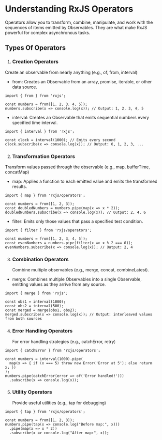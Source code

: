 # Understanding RxJS Operators

Operators allow you to transform, combine, manipulate, and work with the sequences of items emitted by Observables. They are what make RxJS powerful for complex asynchronous tasks.

## Types Of Operators

1. ### Creation Operators

Create an observable from nearly anything (e.g., of, from, interval)

- from: Creates an Observable from an array, promise, iterable, or other data source.

```
import { from } from 'rxjs';

const numbers = from([1, 2, 3, 4, 5]);
numbers.subscribe(x => console.log(x)); // Output: 1, 2, 3, 4, 5

```

- interval: Creates an Observable that emits sequential numbers every specified time interval.

```
import { interval } from 'rxjs';

const clock = interval(1000); // Emits every second
clock.subscribe(x => console.log(x)); // Output: 0, 1, 2, 3, ...

```

2. ### Transformation Operators

Transform values passed through the observable (e.g., map, bufferTime, concatMap)

- map: Applies a function to each emitted value and emits the transformed results.

```
import { map } from 'rxjs/operators';

const numbers = from([1, 2, 3]);
const doubledNumbers = numbers.pipe(map(x => x * 2));
doubledNumbers.subscribe(x => console.log(x)); // Output: 2, 4, 6

```

- filter: Emits only those values that pass a specified test condition.

```
import { filter } from 'rxjs/operators';

const numbers = from([1, 2, 3, 4, 5]);
const evenNumbers = numbers.pipe(filter(x => x % 2 === 0));
evenNumbers.subscribe(x => console.log(x)); // Output: 2, 4

```

3. ### Combination Operators
   Combine multiple observables (e.g., merge, concat, combineLatest).

- merge: Combines multiple Observables into a single Observable, emitting values as they arrive from any source.

```
import { merge } from 'rxjs';

const obs1 = interval(1000);
const obs2 = interval(500);
const merged = merge(obs1, obs2);
merged.subscribe(x => console.log(x)); // Output: interleaved values from both sources

```

4. ### Error Handling Operators
   For error handling strategies (e.g., catchError, retry)

```
import { catchError } from 'rxjs/operators';

const numbers = interval(1000).pipe(
  map(x => { if (x === 5) throw new Error('Error at 5'); else return x; })
);
numbers.pipe(catchError(error => of('Error handled!')))
  .subscribe(x => console.log(x));

```

5. ### Utility Operators
   Provide useful utilities (e.g., tap for debugging)

```
import { tap } from 'rxjs/operators';

const numbers = from([1, 2, 3]);
numbers.pipe(tap(x => console.log("Before map:", x)))
  .pipe(map(x => x * 2))
  .subscribe(x => console.log("After map:", x));

```
